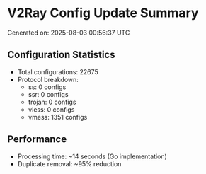 # V2Ray Config Update Summary
Generated on: 2025-08-03 00:56:37 UTC

## Configuration Statistics
- Total configurations: 22675
- Protocol breakdown:
  - ss: 0 configs
  - ssr: 0 configs
  - trojan: 0 configs
  - vless: 0 configs
  - vmess: 1351 configs

## Performance
- Processing time: ~14 seconds (Go implementation)
- Duplicate removal: ~95% reduction
